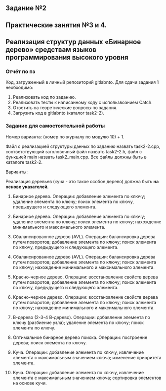 ## Задание №2
## Практические занятия №3 и 4. 
## Реализация структур данных «Бинарное дерево» средствам языков программирования высокого уровня

### Отчёт по пз
Код, загруженный в личный репозиторий gitlabnto. Для сдачи задания 1 необходимо:
1. Реализовать код по заданию.
2. Реализовать тесты к написанному коду с использвоанием Catch.
3. Ответить на теоретические вопросы по задания.
4. Загрузить код в gitlabnto (каталог task2-2).

### Задание для самостоятельной работы

Номер варианта: (номер по журналу по модулю 10) + 1.

Файл с реализацией структуры данных по заданию назвать task2-2.cpp, соответствующий заголовочный файл назвать task2-2.h, файл с функцией main назвать task2_main.cpp. Все файлы должны быть в каталоге task2-2.

Варианты:

Реализация деревьев (куча - это такое особое дерево) должна быть **на основе указателей**.

1.	Бинарное дерево. Операции: добавление элемента по ключу; удаление элемента по ключу; поиск элемента по ключу, предыдущего и следующего элемента.

2.	Бинарное дерево. Операции: добавление элемента по ключу; удаление элемента по ключу; поиск элемента по ключу; нахождение минимального и максимального элемента.

3.	Сбалансированное дерево (AVL). Операции: балансировка дерева путем поворотов; добавление элемента по ключу; поиск элемента по ключу, предыдущего и следующего элемента.

4.	Сбалансированное дерево (AVL). Операции: балансировка дерева путем поворотов; добавление элемента по ключу; поиск элемента по ключу; нахождение минимального и максимального элемента.

5.	Красно-черное дерево. Операции: восстановление свойств дерева путем поворотов; добавление элемента по ключу; поиск элемента по ключу, предыдущего и следующего элемента.

6.	Красно-черное дерево. Операции: восстановление свойств дерева путем поворотов; добавление элемента по ключу; поиск элемента по ключу; нахождение минимального и максимального элемента.

7.	В-дерево (2-3-4 В-дерево). Операции: добавление элемента по ключу (разбиение узла); удаление элемента по ключу; поиск элемента по ключу.

8.	Оптимальное бинарное дерево поиска. Операции: построение дерева; поиск элемента по ключу.

9.	Куча. Операции: добавление элемента по ключу, извлечение элемента с максимальным значением ключа; изменение приоритета элемента.

10.	Куча. Операции: добавление элемента по ключу, извлечение элемента с максимальным значением ключа; сортировка элементов на основе кучи.
